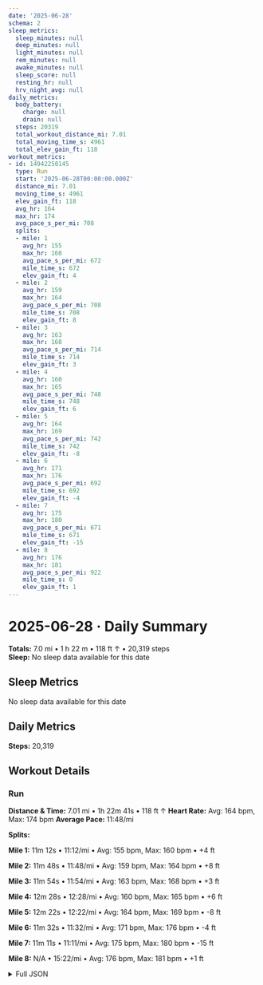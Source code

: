 ```yaml
---
date: '2025-06-28'
schema: 2
sleep_metrics:
  sleep_minutes: null
  deep_minutes: null
  light_minutes: null
  rem_minutes: null
  awake_minutes: null
  sleep_score: null
  resting_hr: null
  hrv_night_avg: null
daily_metrics:
  body_battery:
    charge: null
    drain: null
  steps: 20319
  total_workout_distance_mi: 7.01
  total_moving_time_s: 4961
  total_elev_gain_ft: 118
workout_metrics:
- id: 14942250145
  type: Run
  start: '2025-06-28T00:00:00.000Z'
  distance_mi: 7.01
  moving_time_s: 4961
  elev_gain_ft: 118
  avg_hr: 164
  max_hr: 174
  avg_pace_s_per_mi: 708
  splits:
  - mile: 1
    avg_hr: 155
    max_hr: 160
    avg_pace_s_per_mi: 672
    mile_time_s: 672
    elev_gain_ft: 4
  - mile: 2
    avg_hr: 159
    max_hr: 164
    avg_pace_s_per_mi: 708
    mile_time_s: 708
    elev_gain_ft: 8
  - mile: 3
    avg_hr: 163
    max_hr: 168
    avg_pace_s_per_mi: 714
    mile_time_s: 714
    elev_gain_ft: 3
  - mile: 4
    avg_hr: 160
    max_hr: 165
    avg_pace_s_per_mi: 748
    mile_time_s: 748
    elev_gain_ft: 6
  - mile: 5
    avg_hr: 164
    max_hr: 169
    avg_pace_s_per_mi: 742
    mile_time_s: 742
    elev_gain_ft: -8
  - mile: 6
    avg_hr: 171
    max_hr: 176
    avg_pace_s_per_mi: 692
    mile_time_s: 692
    elev_gain_ft: -4
  - mile: 7
    avg_hr: 175
    max_hr: 180
    avg_pace_s_per_mi: 671
    mile_time_s: 671
    elev_gain_ft: -15
  - mile: 8
    avg_hr: 176
    max_hr: 181
    avg_pace_s_per_mi: 922
    mile_time_s: 0
    elev_gain_ft: 1
---
```

# 2025-06-28 · Daily Summary
**Totals:** 7.0 mi • 1 h 22 m • 118 ft ↑ • 20,319 steps  
**Sleep:** No sleep data available for this date

## Sleep Metrics
No sleep data available for this date

## Daily Metrics
**Steps:** 20,319

## Workout Details
### Run
**Distance & Time:** 7.01 mi • 1h 22m 41s • 118 ft ↑
**Heart Rate:** Avg: 164 bpm, Max: 174 bpm
**Average Pace:** 11:48/mi

**Splits:**

**Mile 1:** 11m 12s • 11:12/mi • Avg: 155 bpm, Max: 160 bpm • +4 ft

**Mile 2:** 11m 48s • 11:48/mi • Avg: 159 bpm, Max: 164 bpm • +8 ft

**Mile 3:** 11m 54s • 11:54/mi • Avg: 163 bpm, Max: 168 bpm • +3 ft

**Mile 4:** 12m 28s • 12:28/mi • Avg: 160 bpm, Max: 165 bpm • +6 ft

**Mile 5:** 12m 22s • 12:22/mi • Avg: 164 bpm, Max: 169 bpm • -8 ft

**Mile 6:** 11m 32s • 11:32/mi • Avg: 171 bpm, Max: 176 bpm • -4 ft

**Mile 7:** 11m 11s • 11:11/mi • Avg: 175 bpm, Max: 180 bpm • -15 ft

**Mile 8:** N/A • 15:22/mi • Avg: 176 bpm, Max: 181 bpm • +1 ft



<details>
<summary>Full JSON</summary>

```json
{
  "date": "2025-06-28",
  "schema": 2,
  "sleep_metrics": {
    "sleep_minutes": null,
    "deep_minutes": null,
    "light_minutes": null,
    "rem_minutes": null,
    "awake_minutes": null,
    "sleep_score": null,
    "resting_hr": null,
    "hrv_night_avg": null
  },
  "daily_metrics": {
    "body_battery": {
      "charge": null,
      "drain": null
    },
    "steps": 20319,
    "total_workout_distance_mi": 7.01,
    "total_moving_time_s": 4961,
    "total_elev_gain_ft": 118
  },
  "workout_metrics": [
    {
      "id": 14942250145,
      "type": "Run",
      "start": "2025-06-28T00:00:00.000Z",
      "distance_mi": 7.01,
      "moving_time_s": 4961,
      "elev_gain_ft": 118,
      "avg_hr": 164,
      "max_hr": 174,
      "avg_pace_s_per_mi": 708,
      "splits": [
        {
          "mile": 1,
          "avg_hr": 155,
          "max_hr": 160,
          "avg_pace_s_per_mi": 672,
          "mile_time_s": 672,
          "elev_gain_ft": 4
        },
        {
          "mile": 2,
          "avg_hr": 159,
          "max_hr": 164,
          "avg_pace_s_per_mi": 708,
          "mile_time_s": 708,
          "elev_gain_ft": 8
        },
        {
          "mile": 3,
          "avg_hr": 163,
          "max_hr": 168,
          "avg_pace_s_per_mi": 714,
          "mile_time_s": 714,
          "elev_gain_ft": 3
        },
        {
          "mile": 4,
          "avg_hr": 160,
          "max_hr": 165,
          "avg_pace_s_per_mi": 748,
          "mile_time_s": 748,
          "elev_gain_ft": 6
        },
        {
          "mile": 5,
          "avg_hr": 164,
          "max_hr": 169,
          "avg_pace_s_per_mi": 742,
          "mile_time_s": 742,
          "elev_gain_ft": -8
        },
        {
          "mile": 6,
          "avg_hr": 171,
          "max_hr": 176,
          "avg_pace_s_per_mi": 692,
          "mile_time_s": 692,
          "elev_gain_ft": -4
        },
        {
          "mile": 7,
          "avg_hr": 175,
          "max_hr": 180,
          "avg_pace_s_per_mi": 671,
          "mile_time_s": 671,
          "elev_gain_ft": -15
        },
        {
          "mile": 8,
          "avg_hr": 176,
          "max_hr": 181,
          "avg_pace_s_per_mi": 922,
          "mile_time_s": 0,
          "elev_gain_ft": 1
        }
      ]
    }
  ]
}
```
</details>
